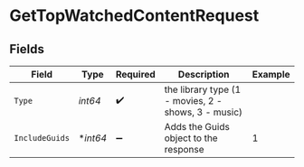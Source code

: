 # GetTopWatchedContentRequest


## Fields

| Field                                               | Type                                                | Required                                            | Description                                         | Example                                             |
| --------------------------------------------------- | --------------------------------------------------- | --------------------------------------------------- | --------------------------------------------------- | --------------------------------------------------- |
| `Type`                                              | *int64*                                             | :heavy_check_mark:                                  | the library type (1 - movies, 2 - shows, 3 - music) |                                                     |
| `IncludeGuids`                                      | **int64*                                            | :heavy_minus_sign:                                  | Adds the Guids object to the response<br/>          | 1                                                   |